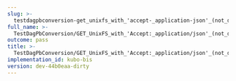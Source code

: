 ```yaml
---
slug: >-
  testdagpbconversion-get_unixfs_with_'accept-_application-json'_(not_dag-json)_is_no-op_(no_conversion)-header_content-type#02
full_name: >-
  TestDagPbConversion/GET_UnixFS_with_'Accept:_application/json'_(not_dag-json)_is_no-op_(no_conversion)/Header_Content-Type#02
outcome: pass
title: >-
  TestDagPbConversion/GET_UnixFS_with_'Accept:_application/json'_(not_dag-json)_is_no-op_(no_conversion)/Header_Content-Type#02
implementation_id: kubo-bis
version: dev-44b0eaa-dirty
---
```


